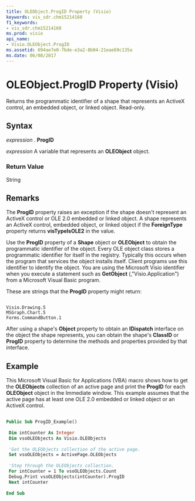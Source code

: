 ```yaml
---
title: OLEObject.ProgID Property (Visio)
keywords: vis_sdr.chm15214160
f1_keywords:
- vis_sdr.chm15214160
ms.prod: visio
api_name:
- Visio.OLEObject.ProgID
ms.assetid: 694ae7e0-7bde-e3a2-8b04-21eae69c135a
ms.date: 06/08/2017
---
```



# OLEObject.ProgID Property (Visio)

Returns the programmatic identifier of a shape that represents an ActiveX control, an embedded object, or linked object. Read-only.


## Syntax

 _expression_ . **ProgID**

 _expression_ A variable that represents an **OLEObject** object.


### Return Value

String


## Remarks

The  **ProgID** property raises an exception if the shape doesn't represent an ActiveX control or OLE 2.0 embedded or linked object. A shape represents an ActiveX control, embedded object, or linked object if the **ForeignType** property returns **visTypeIsOLE2** in the value.

Use the  **ProgID** property of a **Shape** object or **OLEObject** to obtain the programmatic identifier of the object. Every OLE object class stores a programmatic identifier for itself in the registry. Typically this occurs when the program that services the object installs itself. Client programs use this identifier to identify the object. You are using the Microsoft Visio identifier when you execute a statement such as **GetObject** (,"Visio.Application") from a Microsoft Visual Basic program.

These are strings that the  **ProgID** property might return:




```
 
Visio.Drawing.5 
MSGraph.Chart.5 
Forms.CommandButton.1 

```

After using a shape's  **Object** property to obtain an **IDispatch** interface on the object the shape represents, you can obtain the shape's **ClassID** or **ProgID** property to determine the methods and properties provided by that interface.


## Example

This Microsoft Visual Basic for Applications (VBA) macro shows how to get the  **OLEObjects** collection of an active page and print the **ProgID** for each **OLEObject** object in the Immediate window. This example assumes that the active page has at least one OLE 2.0 embedded or linked object or an ActiveX control.


```vb
 
Public Sub ProgID_Example() 
 
 Dim intCounter As Integer 
 Dim vsoOLEObjects As Visio.OLEObjects 
 
 'Get the OLEObjects collection of the active page. 
 Set vsoOLEObjects = ActivePage.OLEObjects 
 
 'Step through the OLEObjects collection. 
 For intCounter = 1 To vsoOLEObjects.Count 
 Debug.Print vsoOLEObjects(intCounter).ProgID 
 Next intCounter 
 
End Sub
```


